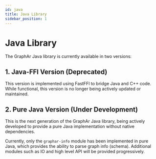```yaml
---
id: java
title: Java Library
sidebar_position: 1
---
```


# Java Library

The GraphAr Java library is currently available in two versions:

## 1. Java-FFI Version (Deprecated)

This version is implemented using FastFFI to bridge Java and C++ code. While functional, this version is no longer being actively updated or maintained.

## 2. Pure Java Version (Under Development)

This is the next generation of the GraphAr Java library, being actively developed to provide a pure Java implementation without native dependencies.

Currently, only the `graphar-info` module has been implemented in pure Java, which provides the ability to parse graph info (schema). Additional modules such as IO and high level API will be provided progressively.
